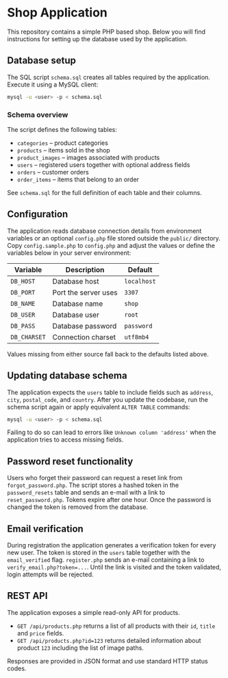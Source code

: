 # Shop Application

This repository contains a simple PHP based shop. Below you will find instructions for setting up the database used by the application.

## Database setup

The SQL script `schema.sql` creates all tables required by the application. Execute it using a MySQL client:

```bash
mysql -u <user> -p < schema.sql
```

### Schema overview

The script defines the following tables:

- `categories` – product categories
- `products` – items sold in the shop
- `product_images` – images associated with products
- `users` – registered users together with optional address fields
- `orders` – customer orders
- `order_items` – items that belong to an order

See `schema.sql` for the full definition of each table and their columns.

## Configuration

The application reads database connection details from environment variables or an optional
`config.php` file stored outside the `public/` directory. Copy `config.sample.php` to `config.php`
and adjust the values or define the variables below in your server environment:

| Variable    | Description           | Default    |
|-------------|----------------------|------------|
| `DB_HOST`   | Database host        | `localhost` |
| `DB_PORT`   | Port the server uses | `3307`      |
| `DB_NAME`   | Database name        | `shop`      |
| `DB_USER`   | Database user        | `root`      |
| `DB_PASS`   | Database password    | `password`  |
| `DB_CHARSET`| Connection charset   | `utf8mb4`   |

Values missing from either source fall back to the defaults listed above.

## Updating database schema

The application expects the `users` table to include fields such as `address`, `city`, `postal_code`, and `country`. After you update the codebase, run the schema script again or apply equivalent `ALTER TABLE` commands:

```bash
mysql -u <user> -p < schema.sql
```

Failing to do so can lead to errors like `Unknown column 'address'` when the application tries to access missing fields.

## Password reset functionality

Users who forget their password can request a reset link from `forgot_password.php`.
The script stores a hashed token in the `password_resets` table and sends an e-mail
with a link to `reset_password.php`. Tokens expire after one hour. Once the
password is changed the token is removed from the database.

## Email verification

During registration the application generates a verification token for every new
user. The token is stored in the `users` table together with the `email_verified`
flag. `register.php` sends an e-mail containing a link to
`verify_email.php?token=...`. Until the link is visited and the token validated,
login attempts will be rejected.

## REST API

The application exposes a simple read-only API for products.

- `GET /api/products.php` returns a list of all products with their `id`, `title` and `price` fields.
- `GET /api/products.php?id=123` returns detailed information about product `123` including the list of image paths.

Responses are provided in JSON format and use standard HTTP status codes.
